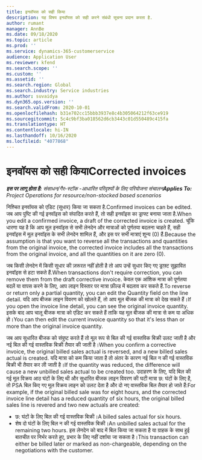 ```yaml
---
title: इनवॉयस को सही किया
description: यह विषय इनवॉयस को सही करने संबंधी सूचना प्रदान करता है.
author: rumant
manager: AnnBe
ms.date: 09/18/2020
ms.topic: article
ms.prod: ''
ms.service: dynamics-365-customerservice
audience: Application User
ms.reviewer: kfend
ms.search.scope: ''
ms.custom: ''
ms.assetid: ''
ms.search.region: Global
ms.search.industry: Service industries
ms.author: suvaidya
ms.dyn365.ops.version: ''
ms.search.validFrom: 2020-10-01
ms.openlocfilehash: b31e702cc15bbb3937e8c4b305064212f63ce919
ms.sourcegitcommit: 5c4c9bf3ba018562d6cb3443c01d550489c415fa
ms.translationtype: HT
ms.contentlocale: hi-IN
ms.lasthandoff: 10/16/2020
ms.locfileid: "4077868"
---
```

# <a name="corrected-invoices"></a><span data-ttu-id="adda4-103">इनवॉयस को सही किया</span><span class="sxs-lookup"><span data-stu-id="adda4-103">Corrected invoices</span></span>

<span data-ttu-id="adda4-104">_**इस पर लागू होता है:** संसाधन/गैर-स्टॉक -आधारित परिदृश्यों के लिए परियोजना संचालन_</span><span class="sxs-lookup"><span data-stu-id="adda4-104">_**Applies To:** Project Operations for resource/non-stocked based scenarios_</span></span>

<span data-ttu-id="adda4-105">निश्चित इनवॉयस को एडिट (सुधार) किया जा सकता है.</span><span class="sxs-lookup"><span data-stu-id="adda4-105">Confirmed invoices can be edited.</span></span> <span data-ttu-id="adda4-106">जब आप पुष्टि की गई इनवॉइस को संपादित करते हैं, तो सही इनवॉइस का ड्राफ्ट बनाया जाता है.</span><span class="sxs-lookup"><span data-stu-id="adda4-106">When you edit a confirmed invoice, a draft of the corrected invoice is created.</span></span> <span data-ttu-id="adda4-107">चूंकि धारणा यह है कि आप मूल इनवॉइस से सभी लेनदेन और मात्राओं को पूर्णतया बदलना चाहते हैं, सही इनवॉइस में मूल इनवॉइस के सभी लेनदेन शामिल हैं, और इस पर सभी मात्राएं शून्य (0) हैं.</span><span class="sxs-lookup"><span data-stu-id="adda4-107">Because the assumption is that you want to reverse all the transactions and quantities from the original invoice, the corrected invoice includes all the transactions from the original invoice, and all the quantities on it are zero (0).</span></span>

<span data-ttu-id="adda4-108">जब किसी लेनदेन में किसी सुधार की ज़रूरत नहीं होती है तो आप उन्हें सुधार किए गए ड्राफ़्ट सुझावित इनवॉइस से हटा सकते हैं.</span><span class="sxs-lookup"><span data-stu-id="adda4-108">When transactions don't require correction, you can remove them from the draft corrective invoice.</span></span> <span data-ttu-id="adda4-109">केवल एक आंशिक मात्रा को पूर्णतया बदलें या वापस करने के लिए, आप लाइन विस्तार पर मात्रा फ़ील्ड में बदलाव कर सकते हैं.</span><span class="sxs-lookup"><span data-stu-id="adda4-109">To reverse or return only a partial quantity, you can edit the Quantity field on the line detail.</span></span> <span data-ttu-id="adda4-110">यदि आप बीजक लाइन विवरण को खोलते हैं, तो आप मूल बीजक की मात्रा को देख सकते हैं।</span><span class="sxs-lookup"><span data-stu-id="adda4-110">If you open the invoice line detail, you can see the original invoice quantity.</span></span> <span data-ttu-id="adda4-111">इसके बाद आप चालू बीजक मात्रा को एडिट कर सकते हैं ताकि यह मूल बीजक की मात्रा से कम या अधिक हो।</span><span class="sxs-lookup"><span data-stu-id="adda4-111">You can then edit the current invoice quantity so that it's less than or more than the original invoice quantity.</span></span>

<span data-ttu-id="adda4-112">जब आप सुधारित बीजक को संपुष्ट करते हैं तो मूल रूप से बिल की गई वास्तविक बिक्री उलट जाती है और नई बिल की गई वास्तविक बिक्री तैयार की जाती है।</span><span class="sxs-lookup"><span data-stu-id="adda4-112">When you confirm a corrective invoice, the original billed sales actual is reversed, and a new billed sales actual is created.</span></span> <span data-ttu-id="adda4-113">यदि मात्रा को कम किया जाता है तो अंतर के कारण नई बिल न की गई वास्तविक बिक्री भी तैयार कर ली जाती है।</span><span class="sxs-lookup"><span data-stu-id="adda4-113">If the quantity was reduced, the difference will cause a new unbilled sales actual to be created too.</span></span> <span data-ttu-id="adda4-114">उदाहरण के लिए, यदि बिल की गई मूल विक्रय आठ घंटों के लिए थी और सुधारित बीजक लाइन विवरण की घटी मात्रा छ: घंटों के लिए है, तो PSA बिल किए गए मूल विक्रय लाइन को उलट देता है और दो नए वास्तविक बिल तैयार हो जाते हैं:</span><span class="sxs-lookup"><span data-stu-id="adda4-114">For example, if the original billed sale was for eight hours, and the corrected invoice line detail has a reduced quantity of six hours, the original billed sales line is revered and two new actuals are created:</span></span>

- <span data-ttu-id="adda4-115">छ: घंटों के लिए बिल की गई वास्तविक बिक्री।</span><span class="sxs-lookup"><span data-stu-id="adda4-115">A billed sales actual for six hours.</span></span>
- <span data-ttu-id="adda4-116">शेष दो घंटों के लिए बिल न की गई वास्तविक बिक्री।</span><span class="sxs-lookup"><span data-stu-id="adda4-116">An unbilled sales actual for the remaining two hours.</span></span> <span data-ttu-id="adda4-117">इस लेनदेन को बाद में बिल किया जा सकता है या ग्राहक के साथ हुई बातचीत पर निर्भर करते हुए, प्रभार के लिए नहीं दर्शाया जा सकता है।</span><span class="sxs-lookup"><span data-stu-id="adda4-117">This transaction can either be billed later or marked as non-chargeable, depending on the negotiations with the customer.</span></span>
